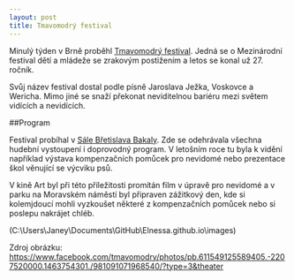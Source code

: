 ```yaml
---
layout: post
title: Tmavomodrý festival
---
```


Minulý týden v Brně proběhl [Tmavomodrý festival](http://www.tmavomodry.cz/). Jedná se o Mezinárodní festival dětí a mládeže se zrakovým postižením a letos se konal už 27. ročník.

Svůj název festival dostal podle písně Jaroslava Ježka, Voskovce a Wericha. Mimo jiné se snaží překonat neviditelnou bariéru mezi světem vidících a nevidících.

##Program

Festival probíhal v [Sále Břetislava Bakaly](http://ticbrno.cz/cs/sal-b-bakaly). Zde se odehrávala všechna hudební vystoupení i doprovodný program. V letošním roce tu byla k vidění například výstava kompenzačních pomůcek pro nevidomé nebo prezentace škol věnující se výcviku psů.

V kině Art byl při této příležitosti promítán film v úpravě pro nevidomé a v parku na Moravském náměstí byl připraven zážitkový den, kde si kolemjdoucí mohli vyzkoušet některé z kompenzačních pomůcek nebo si poslepu nakrájet chléb.

(C:\Users\Janey\Documents\GitHub\Elnessa.github.io\images)

Zdroj obrázku: https://www.facebook.com/tmavomodry/photos/pb.611549125589405.-2207520000.1463754301./981091071968540/?type=3&theater
